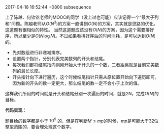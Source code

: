 2017-04-18 16:52:44 +0800
subsequence

上了陈越、何钦铭老师的MOOC的同学（没上过也可能）应该记得一个“最大子列和”问题。陈越老师从$O(N^3)$的方案一直讲到$O(N)$的方案，其实就是思路的优化。这道题有很相似的特性。
当然这道题应该没有$O(N)$的方案，因为这个需要排好序，所以至少是$O(N \log{N})$。不过如果看排好序后的时间消耗，是可以达到$O(N)$的。

- 先对数组进行非递减排序。
- 设置两个指针，分别代表完美数列的开头和结尾。
- 每次我们都将结尾指向刚刚开始大于开头的一个数，二者距离就是目前完美数列的最长长度。
- 开头指针向下进行遍历，这个时候结尾指针只需从原位置开始向下遍历即可，因为新的开头的数一定更大，那么结尾的数一定不会小于上次的值。

这样我们所用的时间就是开头和结尾分别一次遍历的时间，就是2N，完成$O(N)$的目标。

**代码实现：**

题目给的数字都是小于 $10^9$ 的，但是在判断$M \le m p$的时候，$m p$是可能大于32位整型范围的，要合理处理这个数字。
